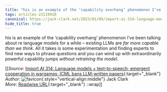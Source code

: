```yaml
---
title: "his is an example of the ‘capability overhang’ phenomenon I’ve ..."
tags: articles-23119910
canonical: https://jack-clark.net/2023/01/09/import-ai-314-language-models-text-to-speech-emergent-cooperation-in-wargames-icml-bans-llm-written-papers/
hide_title: true
---
```


his is an example of the ‘capability overhang’ phenomenon I’ve been talking about re language models for a while – existing LLMs are *far more capable than we think*. All it takes is some experimentation and finding experts to find new ways to phrase questions and you can wind up with extraordinarily powerful capability jumps *without retraining the model*.


[[_Source_: [Import AI 314: Language models + text-to-speech; emergent cooperation in wargames; ICML bans LLM-written papers](https://jack-clark.net/2023/01/09/import-ai-314-language-models-text-to-speech-emergent-cooperation-in-wargames-icml-bans-llm-written-papers/){:target="_blank"}<br>
_Author_: ![favicon](https://s2.googleusercontent.com/s2/favicons?domain=jack-clark.net){:style="vertical-align:middle"} Jack Clark<br>
_More_: [Readwise URL](https://readwise.io/open/453571777){:target="_blank"}
::wrap]]